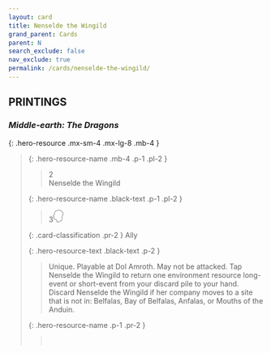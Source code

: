 ```yaml
---
layout: card
title: Nenselde the Wingild
grand_parent: Cards
parent: N
search_exclude: false
nav_exclude: true
permalink: /cards/nenselde-the-wingild/
---
```


## PRINTINGS


### _Middle-earth: The Dragons_

{: .hero-resource .mx-sm-4 .mx-lg-8 .mb-4 }
> {: .hero-resource-name .mb-4 .p-1 .pl-2 }
> > <div class="card-mp">2</div>
> > <div class="card-name">Nenselde the Wingild</div>
>
> {: .hero-resource-name .black-text .p-1 .pl-2 }
> > 3![](/assets/images/mind.svg)
>
> {: .card-classification .pr-2 }
> Ally
>
> {: .hero-resource-text .black-text .p-2 }
> > Unique. Playable at Dol Amroth. May not be attacked. Tap Nenselde the Wingild to return one environment resource long-event or short-event from your discard pile to your hand. Discard Nenselde the Wingild if her company moves to a site that is not in: Belfalas, Bay of Belfalas, Anfalas, or Mouths of the Anduin. 
> 
> {: .hero-resource-name .p-1 .pr-2 }
> > <div class="card-shield"></div>
> > <div class="card-corruption">&nbsp;</div>
